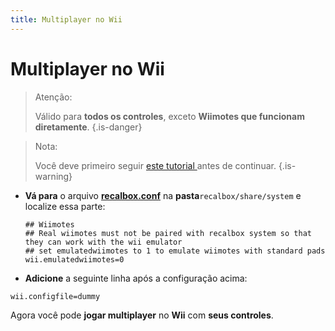 ```yaml
---
title: Multiplayer no Wii
---
```


# Multiplayer no Wii


>Atenção:
>
>Válido para **todos os controles**, exceto **Wiimotes que funcionam diretamente**.
{.is-danger}


>Nota:
>
>Você deve primeiro seguir [este tutorial ](https://recalbox.gitbook.io/tutorials/v/portugues/jogos/consoles/dolphin-x86_x64/use-um-controle-que-nao-seja-wiimote)antes de continuar.
{.is-warning}

* **Vá para** o arquivo [**recalbox.conf**](/v/portugues/manual-basico/primeiras-nocoes/o-arquivo-recalbox.conf) na **pasta**`recalbox/share/system` e localize essa parte:

  ```text
  ## Wiimotes
  ## Real wiimotes must not be paired with recalbox system so that they can work with the wii emulator
  ## set emulatedwiimotes to 1 to emulate wiimotes with standard pads
  wii.emulatedwiimotes=0
  ```

* **Adicione** a seguinte linha após a configuração acima:

`wii.configfile=dummy`

Agora você pode **jogar multiplayer** no **Wii** com **seus controles**.

